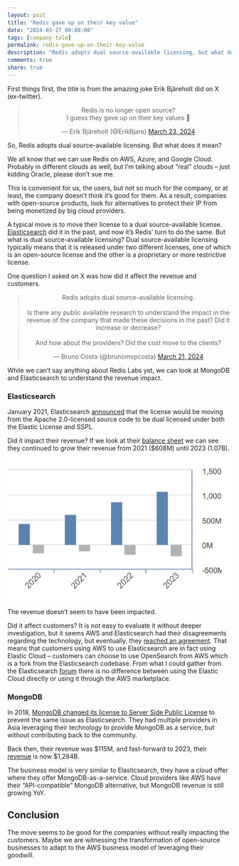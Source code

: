 ```yaml
---
layout: post
title: "Redis gave up on their key value"
date: "2024-03-27 00:00:00"
tags: [company-tale]
permalink: redis-gave-up-on-their-key-value 
description: "Redis adopts dual source-available licensing, but what does it mean?"
comments: true
share: true
---
```


First things first, the title is from the amazing joke Erik Bjäreholt did on X (ex-twitter). 

<center>
  <blockquote class="twitter-tweet" data-dnt="true">
    <p lang="en" dir="ltr">Redis is no longer open source?<br>I guess they gave up on their key values 🥁</p>
    &mdash; Erik Bjäreholt (@ErikBjare) 
    <a href="https://twitter.com/ErikBjare/status/1771474971564318842?ref_src=twsrc%5Etfw">March 23, 2024</a>
  </blockquote>
  <script async src="https://platform.twitter.com/widgets.js" charset="utf-8"></script> 
</center>
So, Redis adopts dual source-available licensing. But what does it mean?

We all know that we can use Redis on AWS, Azure, and Google Cloud. Probably in different clouds as well, but I’m talking about “real” clouds – just kidding Oracle, please don’t sue me. 

This is convenient for us, the users, but not so much for the company, or at least, the company doesn’t think it’s good for them. As a result, companies with open-source products, look for alternatives to protect their IP from being monetized by big cloud providers. 

A typical move is to move their license to a dual source-available license. [Elasticsearch](https://www.elastic.co/pricing/faq/licensing) did it in the past, and now it’s Redis’ turn to do the same. But what is dual source-available licensing? Dual source-available licensing typically means that it is released under two different licenses, one of which is an open-source license and the other is a proprietary or more restrictive license. 

One question I asked on X was how did it affect the revenue and customers. 

<center>
  <blockquote class="twitter-tweet" data-dnt="true">
  <p lang="en" dir="ltr">Redis adopts dual source-available licensing. 
      <br><br>Is there any public available research to understand the impact in the revenue of the company that made these decisions in the past? Did it increase or decrease?
      <br><br>And how about the providers? Did the cost move to the clients?
    </p>&mdash; Bruno Costa (@brunomvpcosta) 
    <a href="https://twitter.com/brunomvpcosta/status/1770788756104036617?ref_src=twsrc%5Etfw">March 21, 2024</a>
  </blockquote>
</center>

While we can’t say anything about Redis Labs yet, we can look at MongoDB and Elasticsearch to understand the revenue impact.

### Elasticsearch

January 2021, Elasticsearch [announced](https://www.elastic.co/blog/why-license-change-aws) that the license would be moving from the Apache 2.0-licensed source code to be dual licensed under both the Elastic License and SSPL. 

Did it impact their revenue? If we look at their [balance sheet](https://www.investing.com/equities/elastic-financial-summary) we can see they continued to grow their revenue from 2021 ($608M) until 2023 (1.07B). 

!["Elastic Revenue"](../../assets/img/posts/2024.03.27/revenue-es.png)

The revenue doesn’t seem to have been impacted.

Did it affect customers? It is not easy to evaluate it without deeper investigation, but it seems AWS and Elasticsearch had their disagreements regarding the technology, but eventually, they [reached an agreement](https://www.elastic.co/blog/elastic-and-amazon-reach-agreement-on-trademark-infringement-lawsuit). That means that customers using AWS to use Elasticsearch are in fact using Elastic Cloud – customers can choose to use OpenSearch from AWS which is a fork from the Elasticsearch codebase. From what I could gather from the Elasticsearch [forum](https://discuss.elastic.co/t/difference-between-using-elastic-cloud-aws-and-using-elastic-from-aws-marketplace/320898/2) there is no difference between using the Elastic Cloud directly or using it through the AWS marketplace.

### MongoDB

In 2018, [MongoDB changed its license to Server Side Public License](https://www.mongodb.com/legal/licensing/server-side-public-license) to prevent the same issue as Elasticsearch. They had multiple providers in Asia leveraging their technology to provide MongoDB as a service, but without contributing back to the community.

Back then, their revenue was $115M, and fast-forward to 2023, their [revenue](https://www.macrotrends.net/stocks/charts/MDB/mongodb/revenue) is now $1,284B.

The business model is very similar to Elasticsearch, they have a cloud offer where they offer MongoDB-as-a-service. Cloud providers like AWS have their “API-compatible” MongoDB alternative, but MongoDB revenue is still growing YoY.

## Conclusion

The move seems to be good for the companies without really impacting the customers. Maybe we are witnessing the transformation of open-source businesses to adapt to the AWS business model of leveraging their goodwill.
